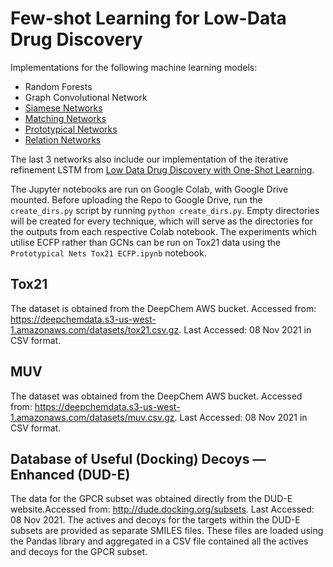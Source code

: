 # Few-shot Learning for Low-Data Drug Discovery

Implementations for the following machine learning models:

- Random Forests
- Graph Convolutional Network
- [Siamese Networks](https://www.cs.cmu.edu/~rsalakhu/papers/oneshot1.pdf)
- [Matching Networks](https://proceedings.neurips.cc/paper/2016/file/90e1357833654983612fb05e3ec9148c-Paper.pdf)
- [Prototypical Networks](https://www.cs.toronto.edu/~zemel/documents/prototypical_networks_nips_2017.pdf)
- [Relation Networks](https://openaccess.thecvf.com/content_cvpr_2018/papers/Sung_Learning_to_Compare_CVPR_2018_paper.pdf)

The last 3 networks also include our implementation of the iterative refinement LSTM from [Low Data Drug Discovery with One-Shot Learning](https://pubs.acs.org/doi/10.1021/acscentsci.6b00367).

The Jupyter notebooks are run on Google Colab, with Google Drive mounted. Before uploading the Repo to Google Drive, run the `create_dirs.py` script by running `python create_dirs.py`. Empty directories will be created for every technique, which will serve as the directories for the outputs from each respective Colab notebook. The experiments which utilise ECFP rather than GCNs can be run on Tox21 data using the `Prototypical Nets Tox21 ECFP.ipynb` notebook.

## Tox21 
  
The dataset is obtained from the DeepChem AWS bucket. Accessed from: https://deepchemdata.s3-us-west-1.amazonaws.com/datasets/tox21.csv.gz. Last Accessed: 08 Nov 2021 in CSV format.

## MUV
  
The dataset was obtained from the DeepChem AWS bucket. Accessed from: https://deepchemdata.s3-us-west-1.amazonaws.com/datasets/muv.csv.gz. Last Accessed: 08 Nov 2021 in CSV format.

## Database of Useful (Docking) Decoys — Enhanced (DUD-E)
  
The data for the GPCR subset was obtained directly from the DUD-E website.Accessed from: http://dude.docking.org/subsets. Last Accessed: 08 Nov 2021. The actives and decoys for the targets within the DUD-E subsets are provided as separate SMILES files. These files are loaded using the Pandas library and aggregated in a CSV file contained all the actives and decoys for the GPCR subset.
